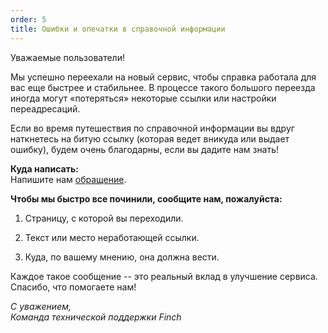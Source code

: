 ```yaml
---
order: 5
title: Ошибки и опечатки в справочной информации
---
```


Уважаемые пользователи!

Мы успешно переехали на новый сервис, чтобы справка работала для вас еще быстрее и стабильнее. В процессе такого большого переезда иногда могут «потеряться» некоторые ссылки или настройки переадресаций.

Если во время путешествия по справочной информации вы вдруг наткнетесь на битую ссылку (которая ведет вникуда или выдает ошибку), будем очень благодарны, если вы дадите нам знать!

**Куда написать:**\
Напишите нам [обращение](https://forms.yandex.ru/cloud/68df9619e010db6167cf6b1c/).

**Чтобы мы быстро все починили, сообщите нам, пожалуйста:**

1. Страницу, с которой вы переходили.

2. Текст или место неработающей ссылки.

3. Куда, по вашему мнению, она должна вести.

Каждое такое сообщение -- это реальный вклад в улучшение сервиса. Спасибо, что помогаете нам!

*С уважением,\
Команда технической поддержки Finch*
